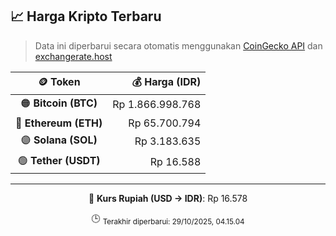 

<!-- HARGA_KRIPTO -->
## 📈 Harga Kripto Terbaru

> Data ini diperbarui secara otomatis menggunakan [CoinGecko API](https://www.coingecko.com/) dan [exchangerate.host](https://exchangerate.host/)

<div align="center">

| 🪙 Token | 💰 Harga (IDR) |
|:------:|---------------:|
| 🟠 **Bitcoin (BTC)**   | Rp 1.866.998.768 |
| 🔵 **Ethereum (ETH)**  | Rp 65.700.794 |
| 🟣 **Solana (SOL)**    | Rp 3.183.635 |
| 🟢 **Tether (USDT)**   | Rp 16.588 |

---

💱 **Kurs Rupiah (USD → IDR)**: Rp 16.578

🕒 <sub>Terakhir diperbarui: 29/10/2025, 04.15.04</sub>

</div>
<!-- /HARGA_KRIPTO -->